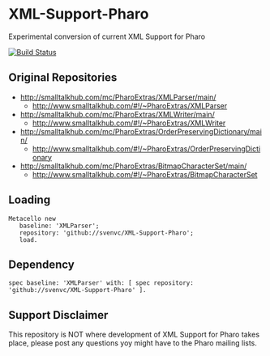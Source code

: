 # XML-Support-Pharo

Experimental conversion of current XML Support for Pharo

[![Build Status](https://travis-ci.org/svenvc/XML-Support-Pharo.svg?branch=master)](https://travis-ci.org/svenvc/XML-Support-Pharo)

## Original Repositories

- http://smalltalkhub.com/mc/PharoExtras/XMLParser/main/
    - http://www.smalltalkhub.com/#!/~PharoExtras/XMLParser
- http://smalltalkhub.com/mc/PharoExtras/XMLWriter/main/
    - http://www.smalltalkhub.com/#!/~PharoExtras/XMLWriter
- http://smalltalkhub.com/mc/PharoExtras/OrderPreservingDictionary/main/
    - http://www.smalltalkhub.com/#!/~PharoExtras/OrderPreservingDictionary
- http://smalltalkhub.com/mc/PharoExtras/BitmapCharacterSet/main/
    - http://www.smalltalkhub.com/#!/~PharoExtras/BitmapCharacterSet

## Loading

```smalltalk
Metacello new
   baseline: 'XMLParser';
   repository: 'github://svenvc/XML-Support-Pharo';
   load.
```

## Dependency

```smalltalk
spec baseline: 'XMLParser' with: [ spec repository: 'github://svenvc/XML-Support-Pharo' ].
```

## Support Disclaimer

This repository is NOT where development of XML Support for Pharo takes place, 
please post any questions yoy might have to the Pharo mailing lists. 
